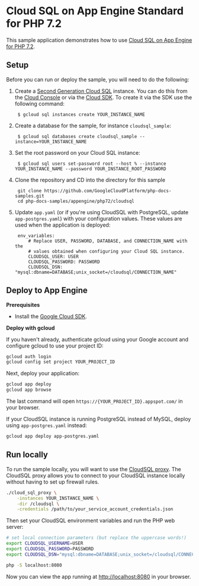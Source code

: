 # Cloud SQL on App Engine Standard for PHP 7.2

This sample application demonstrates how to use [Cloud SQL on App Engine for PHP 7.2](https://cloud.google.com/appengine/docs/standard/php7/using-cloud-sql).

## Setup

Before you can run or deploy the sample, you will need to do the following:

1. Create a [Second Generation Cloud SQL](https://cloud.google.com/sql/docs/create-instance)
   instance. You can do this from the [Cloud Console](https://console.developers.google.com)
   or via the [Cloud SDK](https://cloud.google.com/sdk). To create it via the
   SDK use the following command:

        $ gcloud sql instances create YOUR_INSTANCE_NAME

1. Create a database for the sample, for instance `cloudsql_sample`:

        $ gcloud sql databases create cloudsql_sample --instance=YOUR_INSTANCE_NAME

1. Set the root password on your Cloud SQL instance:

        $ gcloud sql users set-password root --host % --instance YOUR_INSTANCE_NAME --password YOUR_INSTANCE_ROOT_PASSWORD

1. Clone the repository and CD into the directory for this sample

        git clone https://github.com/GoogleCloudPlatform/php-docs-samples.git
        cd php-docs-samples/appengine/php72/cloudsql

1. Update `app.yaml` (or if you're using CloudSQL with PostgreSQL, update `app-postgres.yaml`)
   with your configuration values. These values are used when the application is deployed:

        env_variables:
            # Replace USER, PASSWORD, DATABASE, and CONNECTION_NAME with the
            # values obtained when configuring your Cloud SQL instance.
            CLOUDSQL_USER: USER
            CLOUDSQL_PASSWORD: PASSWORD
            CLOUDSQL_DSN: "mysql:dbname=DATABASE;unix_socket=/cloudsql/CONNECTION_NAME"

## Deploy to App Engine

**Prerequisites**

- Install the [Google Cloud SDK](https://developers.google.com/cloud/sdk/).

**Deploy with gcloud**

If you haven't already, authenticate gcloud using your Google account and
configure gcloud to use your project ID:

```sh
gcloud auth login
gcloud config set project YOUR_PROJECT_ID
```

Next, deploy your application:

```sh
gcloud app deploy
gcloud app browse
```

The last command will open `https://{YOUR_PROJECT_ID}.appspot.com/`
in your browser.

If your CloudSQL instance is running PostgreSQL instead of MySQL, deploy using
`app-postgres.yaml` instead:

```sh
gcloud app deploy app-postgres.yaml
```

## Run locally

To run the sample locally, you will want to use the [CloudSQL proxy](https://cloud.google.com/sql/docs/mysql/sql-proxy#install).
The CloudSQL proxy allows you to connect to your CloudSQL instance locally without
having to set up firewall rules.

```sh
./cloud_sql_proxy \
    -instances YOUR_INSTANCE_NAME \
    -dir /cloudsql \
    -credentials /path/to/your_service_account_credentials.json
```

Then set your CloudSQL environment variables and run the PHP web server:

```sh
# set local connection parameters (but replace the uppercase words!)
export CLOUDSQL_USERNAME=USER
export CLOUDSQL_PASSWORD=PASSWORD
export CLOUDSQL_DSN="mysql:dbname=DATABASE;unix_socket=/cloudsql/CONNECTION_NAME"

php -S localhost:8080
```

Now you can view the app running at [http://localhost:8080](http://localhost:8080)
in your browser.
